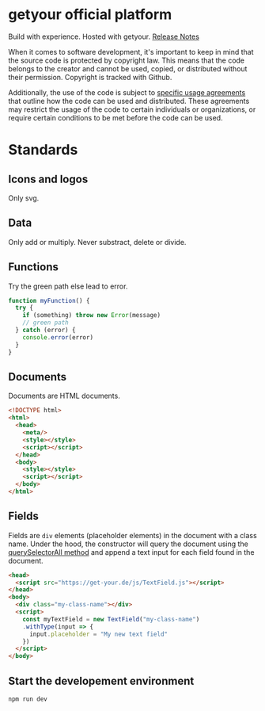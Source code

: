 # getyour official platform

Build with experience. Hosted with getyour. [Release Notes](https://www.get-your.de/docs/release-notes/)

When it comes to software development, it's important to keep in mind that the source code is protected by copyright law. This means that the code belongs to the creator and cannot be used, copied, or distributed without their permission. Copyright is tracked with Github.

Additionally, the use of the code is subject to [specific usage agreements](https://www.get-your.de/pana/getyour/nutzervereinbarung/) that outline how the code can be used and distributed. These agreements may restrict the usage of the code to certain individuals or organizations, or require certain conditions to be met before the code can be used.

# Standards

## Icons and logos

Only svg.

## Data

Only add or multiply. Never substract, delete or divide.


## Functions

Try the green path else lead to error.

```js
function myFunction() {
  try {
    if (something) throw new Error(message)
    // green path
  } catch (error) {
    console.error(error)
  }
}
```

## Documents

Documents are HTML documents.

```html
<!DOCTYPE html>
<html>
  <head>
    <meta/>
    <style></style>
    <script></script>
  </head>
  <body>
    <style></style>
    <script></script>
  </body>
</html>
```

## Fields

Fields are `div` elements (placeholder elements) in the document with a class name. Under the hood, the constructor will query the document using the [querySelectorAll method](https://developer.mozilla.org/en-US/docs/Web/API/Document/querySelectorAll) and append a text input for each field found in the document.

```html
<head>
  <script src="https://get-your.de/js/TextField.js"></script>
</head>
<body>
  <div class="my-class-name"></div>
  <script>
    const myTextField = new TextField("my-class-name")
    .withType(input => {
      input.placeholder = "My new text field"
    })
  </script>
</body>
```

## Start the developement environment

```bash
npm run dev
```
